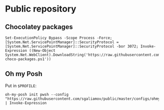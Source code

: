 # Public repository

## Chocolatey packages

``` pwsh
Set-ExecutionPolicy Bypass -Scope Process -Force; [System.Net.ServicePointManager]::SecurityProtocol = [System.Net.ServicePointManager]::SecurityProtocol -bor 3072; Invoke-Expression ((New-Object System.Net.WebClient).DownloadString('https://raw.githubusercontent.com/sgaliamov/public/master/scripts/install-choco-packages.ps1'))
```

## Oh my Posh

Put in `$PROFILE`:

``` pwsh
oh-my-posh init pwsh --config "https://raw.githubusercontent.com/sgaliamov/public/master/configs/ohmyposh.yaml" | Invoke-Expression
```
